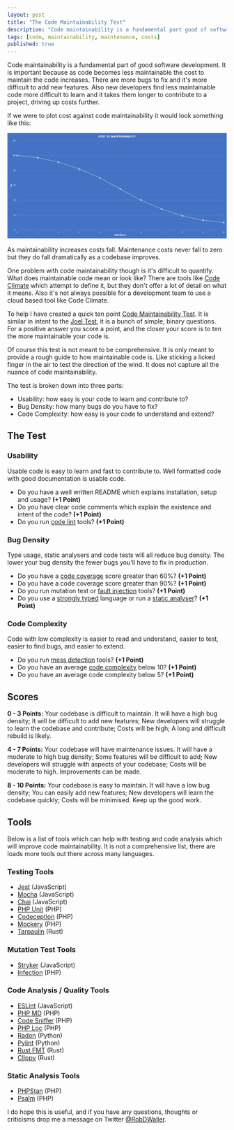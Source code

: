 ```yaml
---
layout: post
title: "The Code Maintainability Test"
description: "Code maintainability is a fundamental part good of software development. It is important because as code becomes less maintainable the cost to maintain the code increases."
tags: [code, maintainability, maintenance, costs]
published: true
---
```

Code maintainability is a fundamental part of good software development. It is important because as code becomes less maintainable the cost to maintain the code increases. There are more bugs to fix and it's more difficult to add new features. Also new developers find less maintainable code more difficult to learn and it takes them longer to contribute to a project, driving up costs further. 

If we were to plot cost against code maintainability it would look something like this:

<img src="/assets/img/cost-maintainability.png" />

As maintainability increases costs fall. Maintenance costs never fall to zero but they do fall dramatically as a codebase improves.

One problem with code maintainability though is it's difficult to quantify. What does maintainable code mean or look like? There are tools like [Code Climate](https://codeclimate.com/) which attempt to define it, but they don't offer a lot of detail on what it means. Also it's not always possible for a development team to use a cloud based tool like Code Climate.

To help I have created a quick ten point [Code Maintainability Test](https://rbrt.wllr.info/2020/03/26/code-maintainability-test-questions.html). It is similar in intent to the [Joel Test](https://www.joelonsoftware.com/2000/08/09/the-joel-test-12-steps-to-better-code/), it is a bunch of simple, binary questions. For a positive answer you score a point, and the closer your score is to ten the more maintainable your code is.

Of course this test is not meant to be comprehensive. It is only meant to provide a rough guide to how maintainable code is. Like sticking a licked finger in the air to test the direction of the wind. It does not capture all the nuance of code maintainability.

The test is broken down into three parts:

- Usability: how easy is your code to learn and contribute to?
- Bug Density: how many bugs do you have to fix?
- Code Complexity: how easy is your code to understand and extend?

## The Test

### Usability

Usable code is easy to learn and fast to contribute to. Well formatted code with good documentation is usable code.

- Do you have a well written README which explains installation, setup and usage? **(+1 Point)**
- Do you have clear code comments which explain the existence and intent of the code? **(+1 Point)**
- Do you run [code lint](https://en.wikipedia.org/wiki/Lint_(software)) tools? **(+1 Point)**

### Bug Density

Type usage, static analysers and code tests will all reduce bug density. The lower your bug density the fewer bugs you'll have to fix in production.

- Do you have a [code coverage](https://en.wikipedia.org/wiki/Code_coverage) score greater than 60%? **(+1 Point)**
- Do you have a code coverage score greater than 90%? **(+1 Point)**
- Do you run mutation test or [fault injection](https://en.wikipedia.org/wiki/Fault_injection) tools? **(+1 Point)** 
- Do you use a [strongly typed](https://en.wikipedia.org/wiki/Strong_and_weak_typing) language or run a [static analyser](https://en.wikipedia.org/wiki/Static_program_analysis)? **(+1 Point)**

### Code Complexity

Code with low complexity is easier to read and understand, easier to test, easier to find bugs, and easier to extend.

- Do you run [mess detection](https://phpmd.org) tools? **(+1 Point)**
- Do you have an average [code complexity](https://en.wikipedia.org/wiki/Cyclomatic_complexity) below 10? **(+1 Point)**
- Do you have an average code complexity below 5? **(+1 Point)** 

## Scores

**0 - 3 Points:** Your codebase is difficult to maintain. It will have a high bug density; It will be difficult to add new features; New developers will struggle to learn the codebase and contribute; Costs will be high; A long and difficult rebuild is likely.  

**4 - 7 Points:** Your codebase will have maintenance issues. It will have a moderate to high bug density; Some features will be difficult to add; New developers will struggle with aspects of your codebase; Costs will be moderate to high. Improvements can be made.

**8 - 10 Points:** Your codebase is easy to maintain. It will have a low bug density; You can easily add new features; New developers will learn the codebase quickly; Costs will be minimised. Keep up the good work.

## Tools

Below is a list of tools which can help with testing and code analysis which will improve code maintainability. It is not a comprehensive list, there are loads more tools out there across many languages. 

### Testing Tools
- [Jest](https://jestjs.io/) (JavaScript)
- [Mocha](https://mochajs.org/) (JavaScript)
- [Chai](https://www.chaijs.com/) (JavaScript)
- [PHP Unit](https://phpunit.de/) (PHP)
- [Codeception](https://codeception.com/) (PHP)
- [Mockery](http://docs.mockery.io/en/latest/) (PHP)
- [Tarpaulin](https://github.com/xd009642/tarpaulin) (Rust)

### Mutation Test Tools
- [Stryker](https://stryker-mutator.io/) (JavaScript)
- [Infection](https://infection.github.io/guide/) (PHP)

### Code Analysis / Quality Tools
- [ESLint](https://eslint.org/) (JavaScript)
- [PHP MD](https://phpmd.org/) (PHP)
- [Code Sniffer](https://github.com/squizlabs/PHP_CodeSniffer) (PHP)
- [PHP Loc](https://packagist.org/packages/phploc/phploc) (PHP)
- [Radon](https://radon.readthedocs.io/en/latest/) (Python)
- [Pylint](https://www.pylint.org/) (Python)
- [Rust FMT](https://github.com/rust-lang/rustfmt) (Rust)
- [Clippy](https://github.com/rust-lang/rust-clippy) (Rust)

### Static Analysis Tools
- [PHPStan](https://github.com/phpstan/phpstan) (PHP)
- [Psalm](https://psalm.dev/) (PHP)

I do hope this is useful, and if you have any questions, thoughts or criticisms drop me a message on Twitter [@RobDWaller](https://twitter.com/RobDWaller).
